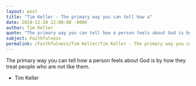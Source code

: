 ```yaml
---
layout: post
title: "Tim Keller - The primary way you can tell how a"
date: 2024-12-28 12:00:00 -0000
author: Tim Keller
quote: "The primary way you can tell how a person feels about God is by how they treat people who are not like them."
subject: Faithfulness
permalink: /Faithfulness/Tim Keller/Tim Keller - The primary way you can tell how a
---
```


The primary way you can tell how a person feels about God is by how they treat people who are not like them.

- Tim Keller
